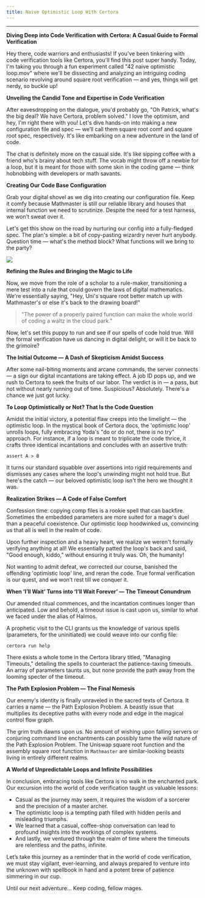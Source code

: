 ```yaml
---
title: Naive Optimistic Loop With Certora
---
```


---

**Diving Deep into Code Verification with Certora: A Casual Guide to Formal Verification**

Hey there, code warriors and enthusiasts! If you’ve been tinkering with code verification tools like Certora, you'll find this post super handy. Today, I'm taking you through a fun experiment called "42 naive optimistic loop.mov" where we'll be dissecting and analyzing an intriguing coding scenario revolving around square root verification — and yes, things will get nerdy, so buckle up!

**Unveiling the Candid Tone and Expertise in Code Verification**

After eavesdropping on the dialogue, you'd probably go, "Oh Patrick, what's the big deal? We have Certora, problem solved." I love the optimism, and hey, I'm right there with you! Let's dive hands-on into making a new configuration file and spec — we’ll call them square root comf and square root spec, respectively. It's like embarking on a new adventure in the land of code.

The chat is definitely more on the casual side. It's like sipping coffee with a friend who's brainy about tech stuff. The vocab might throw off a newbie for a loop, but it is meant for those with some skin in the coding game — think hobnobbing with developers or math savants.

**Creating Our Code Base Configuration**

Grab your digital shovel as we dig into creating our configuration file. Keep it comfy because Mathmaster is still our reliable library and houses that internal function we need to scrutinize. Despite the need for a test harness, we won't sweat over it.

Let's get this show on the road by nurturing our config into a fully-fledged spec. The plan's simple: a bit of copy-pasting wizardry never hurt anybody. Question time — what's the method block? What functions will we bring to the party?

![](https://cdn.videotap.com/618/screenshots/Qkf7AXVnaLZO0K3bGOoo-49.95.png)

**Refining the Rules and Bringing the Magic to Life**

Now, we move from the role of a scholar to a rule-maker, transitioning a mere test into a rule that could govern the laws of digital mathematics. We're essentially saying, "Hey, Uni's square root better match up with Mathmaster's or else it's back to the drawing board!"

> "The power of a properly paired function can make the whole world of coding a waltz in the cloud park."

Now, let's set this puppy to run and see if our spells of code hold true. Will the formal verification have us dancing in digital delight, or will it be back to the grimoire?

**The Initial Outcome — A Dash of Skepticism Amidst Success**

After some nail-biting moments and arcane commands, the server connects — a sign our digital incantations are taking effect. A job ID pops up, and we rush to Certora to seek the fruits of our labor. The verdict is in — a pass, but not without nearly running out of time. Suspicious? Absolutely. There's a chance we just got lucky.

**To Loop Optimistically or Not? That Is the Code Question**

Amidst the initial victory, a potential flaw creeps into the limelight — the optimistic loop. In the mystical book of Certora docs, the 'optimistic loop' unrolls loops, fully embracing Yoda's "do or do not, there is no try" approach. For instance, if a loop is meant to triplicate the code thrice, it crafts three identical incantations and concludes with an assertive truth:

```plaintext
assert A > B
```

It turns our standard squabble over assertions into rigid requirements and dismisses any cases where the loop's unwinding might not hold true. But here's the catch — our beloved optimistic loop isn't the hero we thought it was.

**Realization Strikes — A Code of False Comfort**

Confession time: copying comp files is a rookie spell that can backfire. Sometimes the embedded parameters are more suited for a mage's duel than a peaceful coexistence. Our optimistic loop hoodwinked us, convincing us that all is well in the realm of code.

Upon further inspection and a heavy heart, we realize we weren't formally verifying anything at all! We essentially patted the loop's back and said, "Good enough, kiddo," without ensuring it truly was. Oh, the humanity!

Not wanting to admit defeat, we corrected our course, banished the offending 'optimistic loop' line, and reran the code. True formal verification is our quest, and we won’t rest till we conquer it.

**When ‘I’ll Wait’ Turns into ‘I’ll Wait Forever’ — The Timeout Conundrum**

Our amended ritual commences, and the incantation continues longer than anticipated. Low and behold, a timeout issue is cast upon us, similar to what we faced under the alias of Halmos.

A prophetic visit to the CLI grants us the knowledge of various spells (parameters, for the uninitiated) we could weave into our config file:

```plaintext
certora run help
```

There exists a whole tome in the Certora library titled, "Managing Timeouts," detailing the spells to counteract the patience-taxing timeouts. An array of parameters taunts us, but none provide the path away from the looming specter of the timeout.

**The Path Explosion Problem — The Final Nemesis**

Our enemy's identity is finally unraveled in the sacred texts of Certora. It carries a name — the Path Explosion Problem. A beastly issue that multiplies its deceptive paths with every node and edge in the magical control flow graph.

The grim truth dawns upon us. No amount of wishing upon falling servers or conjuring command line enchantments can possibly tame the wild nature of the Path Explosion Problem. The Uniswap square root function and the assembly square root function in `Mathmaster` are similar-looking beasts living in entirely different realms.

**A World of Unpredictable Loops and Infinite Possibilities**

In conclusion, embracing tools like Certora is no walk in the enchanted park. Our excursion into the world of code verification taught us valuable lessons:

- Casual as the journey may seem, it requires the wisdom of a sorcerer and the precision of a master archer.
- The optimistic loop is a tempting path filled with hidden perils and misleading triumphs.
- We learned that a casual, coffee-shop conversation can lead to profound insights into the workings of complex systems.
- And lastly, we ventured through the realm of time where the timeouts are relentless and the paths, infinite.

Let’s take this journey as a reminder that in the world of code verification, we must stay vigilant, ever-learning, and always prepared to venture into the unknown with spellbook in hand and a potent brew of patience simmering in our cup.

Until our next adventure... Keep coding, fellow mages.
